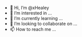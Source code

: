 - 👋 Hi, I’m @xHealey
- 👀 I’m interested in ...
- 🌱 I’m currently learning ...
- 💞️ I’m looking to collaborate on ...
- 📫 How to reach me ...

<!---
xHealey/xHealey is a ✨ special ✨ repository because its `README.md` (this file) appears on your GitHub profile.
You can click the Preview link to take a look at your changes.
--->
